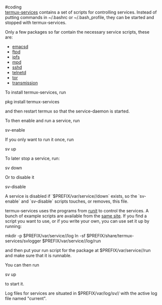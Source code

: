 #coding  
[termux-services](https://github.com/termux/termux-services) contains a set of scripts for controlling services. Instead of putting commands in ~/.bashrc or ~/.bash\_profile, they can be started and stopped with termux-services.

Only a few packages so far contain the necessary service scripts, these are:

-   [emacsd](https://github.com/termux/termux-packages/blob/e0b7d90428d70b0c6e727803eb8d70299691d364/packages/emacs/build.sh#L88)
-   [ftpd](https://github.com/termux/termux-packages/blob/aafb83e37bb33c35ae6dbeb40d6854da69b00f1b/packages/busybox/build.sh#L71)
-   [ipfs](https://github.com/termux/termux-packages/blob/c7b24366f699e58d19869716d6cae4fbffa3657f/packages/ipfs/build.sh#L9)
-   [mpd](https://github.com/termux/termux-packages/blob/246ac85ae0595d7dcb701c13a52610b66247c8a0/packages/mpd/build.sh#L38)
-   [sshd](https://github.com/termux/termux-packages/blob/aafb83e37bb33c35ae6dbeb40d6854da69b00f1b/packages/openssh/build.sh#L90)
-   [telnetd](https://github.com/termux/termux-packages/blob/aafb83e37bb33c35ae6dbeb40d6854da69b00f1b/packages/busybox/build.sh#L71)
-   [tor](https://github.com/termux/termux-packages/blob/c1737592010d32be147d22920ddb617545909e01/packages/tor/build.sh#L21)
-   [transmission](https://github.com/termux/termux-packages/blob/e60040365440a101e4cc4afaa810f12b0cf6e0b6/packages/transmission/build.sh#L22)

  
To install termux-services, run

pkg install termux-services

and then restart termux so that the service-daemon is started.

To then enable and run a service, run

sv-enable <service>

If you only want to run it once, run

sv up <service>

To later stop a service, run:

sv down <service>

Or to disable it

sv-disable <service>

A service is disabled if \`$PREFIX/var/service/<service>/down\` exists, so the \`sv-enable\` and \`sv-disable\` scripts touches, or removes, this file.

termux-services uses the programs from [runit](http://smarden.org/runit/) to control the services. A bunch of example scripts are available from the [same site](http://smarden.org/runit/runscripts.html). If you find a script you want to use, or if you write your own, you can use set it up by running:

mkdir -p $PREFIX/var/service/<PKG>/log
ln -sf $PREFIX/share/termux-services/svlogger $PREFIX/var/service/<PKG>/log/run

and then put your run script for the package at $PREFIX/var/service/<PKG>/run and make sure that it is runnable.

You can then run

sv up <PKG>

to start it.

Log files for services are situated in $PREFIX/var/log/sv/<PKG>/ with the active log file named "current".